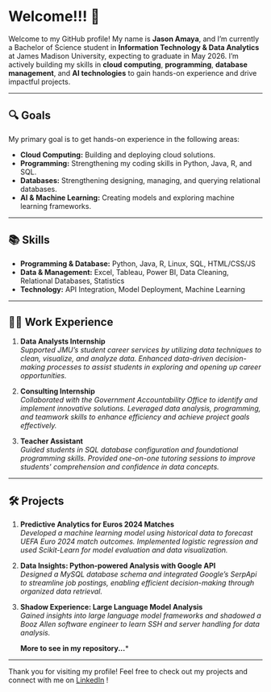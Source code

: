 # Welcome!!! 👋

Welcome to my GitHub profile! My name is **Jason Amaya**, and I’m currently a Bachelor of Science student in **Information Technology & Data Analytics** at James Madison University, expecting to graduate in May 2026. I’m actively building my skills in **cloud computing**, **programming**, **database management**, and **AI technologies** to gain hands-on experience and drive impactful projects.

---

## 🔍 Goals
My primary goal is to get hands-on experience in the following areas:
- **Cloud Computing:** Building and deploying cloud solutions.
- **Programming:** Strengthening my coding skills in Python, Java, R, and SQL.
- **Databases:** Strengthening designing, managing, and querying relational databases.
- **AI & Machine Learning:** Creating models and exploring machine learning frameworks.

---

## 📚 Skills
- **Programming & Database:** Python, Java, R, Linux, SQL, HTML/CSS/JS
- **Data & Management:** Excel, Tableau, Power BI, Data Cleaning, Relational Databases, Statistics
- **Technology:** API Integration, Model Deployment, Machine Learning

---

## 🧑‍💼 Work Experience 
1. **Data Analysts Internship**  
   *Supported JMU’s student career services by utilizing data techniques to clean, visualize, and analyze data. Enhanced data-driven decision-making processes to assist students in exploring and opening up career opportunities.*

2. **Consulting Internship**  
   *Collaborated with the Government Accountability Office to identify and implement innovative solutions. Leveraged data analysis, programming, and teamwork skills to enhance efficiency and achieve project goals effectively.*

3. **Teacher Assistant**  
   *Guided students in SQL database configuration and foundational programming skills. Provided one-on-one tutoring sessions to improve students' comprehension and confidence in data concepts.*


---

## 🛠️ Projects
1. **Predictive Analytics for Euros 2024 Matches**  
   *Developed a machine learning model using historical data to forecast UEFA Euro 2024 match outcomes. Implemented logistic regression and used Scikit-Learn for model evaluation and data visualization.*

2. **Data Insights: Python-powered Analysis with Google API**  
   *Designed a MySQL database schema and integrated Google’s SerpApi to streamline job postings, enabling efficient decision-making through organized data retrieval.*

3. **Shadow Experience: Large Language Model Analysis**  
   *Gained insights into large language model frameworks and shadowed a Booz Allen software engineer to learn SSH and server handling for data analysis.*


   **More to see in my repository...***

---

Thank you for visiting my profile! Feel free to check out my projects and connect with me on [LinkedIn](http://www.linkedin.com/in/jason-amaya) !
